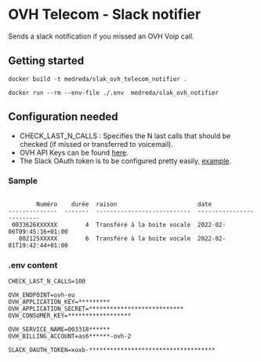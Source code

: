 # OVH Telecom - Slack notifier

Sends a slack notification if you missed an OVH Voip call.

## Getting started
```
docker build -t medreda/slak_ovh_telecom_notifier .  
```
```
docker run --rm --env-file ./.env  medreda/slak_ovh_notifier  
```
## Configuration needed

- CHECK_LAST_N_CALLS : Specifies the N last calls that should be checked (if missed or transferred to voicemail).
- OVH API Keys can be found [here](https://docs.ovh.com/fr/api/api-premiers-pas/#creer-les-cles-de-votre-application).
- The Slack OAuth token is to be configured pretty easily, [example](https://stackoverflow.com/a/44233400).

### Sample
``````

        Numéro    durée  raison                       date
--------------  -------  ---------------------------  -------------------------
 0033626XXXXXX        4  Transféré à la boite vocale  2022-02-06T09:45:16+01:00
   002125XXXXX        6  Transféré à la boite vocale  2022-02-01T19:42:44+01:00
``````
### .env content
``````
CHECK_LAST_N_CALLS=100

OVH_ENDPOINT=ovh-eu
OVH_APPLICATION_KEY=*********
OVH_APPLICATION_SECRET=***************************
OVH_CONSUMER_KEY=******************

OVH_SERVICE_NAME=003318******
OVH_BILLING_ACCOUNT=as6******-ovh-2

SLACK_OAUTH_TOKEN=xoxb-************************************
``````